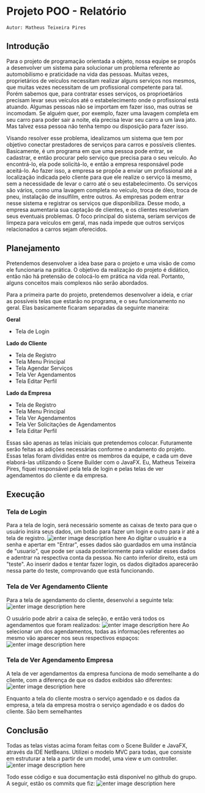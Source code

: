 # Projeto POO - Relatório
	Autor: Matheus Teixeira Pires

## Introdução
Para o projeto de programação orientada a objeto, nossa equipe se propôs a desenvolver um sistema para solucionar um problema referente ao automobilismo e  praticidade na vida das pessoas. Muitas vezes, proprietários de veículos necessitam realizar alguns serviços nos mesmos, que muitas vezes necessitam de um profissional competente para tal. Porém sabemos que, para contratar esses serviços, os proprioetários precisam levar seus veículos até o estabelecimento onde o profissional está atuando. Algumas pessoas não se importam em fazer isso, mas outras se incomodam. Se alguém quer, por exemplo, fazer uma lavagem completa em seu carro para poder sair a noite, ela precisa levar seu carro a um lava jato. Mas talvez essa pessoa não tenha tempo ou disposição para fazer isso.

Visando resolver esse problema, idealizamos um sistema que tem por objetivo conectar prestadores de serviços para carros e possíveis clientes. Basicamente, é um programa em que uma pessoa pode entrar, se cadastrar, e então procurar pelo serviço que precisa para o seu veículo. Ao encontrá-lo, ela pode solicitá-lo, e então a empresa responsável pode aceitá-lo. Ao fazer isso, a empresa se propõe a enviar um profissional até a localização indicada pelo cliente para que ele realize o serviço lá mesmo, sem a necessidade de levar o carro até o seu estabelecimento. Os serviços são vários, como uma lavagem completa no veículo, troca de óleo, troca de pneu, instalação de insulfilm, entre outros. As empresas podem entrar nesse sistema e registrar os serviços que disponibiliza. Desse modo, a empresa aumentaria sua captação de clientes, e os clientes resolveriam seus eventuais problemas. O foco principal do sistema, seriam serviços de limpeza para veículos em geral, mas nada impede que outros serviços relacionados a carros sejam oferecidos.

## Planejamento
Pretendemos desenvolver a idea base para o projeto e uma visão de como ele funcionaria na prática. O objetivo da realização do projeto é didático, então não há pretensão de colocá-lo em prática na vida real. Portanto, alguns conceitos mais complexos não serão abordados.

Para a primeira parte do projeto, pretendemos desenvolver a ideia, e criar as possíveis telas que estarão no programa, e o seu funcionamento no geral. Elas basicamente ficaram separadas da seguinte maneira:

**Geral**

 - Tela de Login

**Lado do Cliente**

 - Tela de Registro
 - Tela Menu Principal
 - Tela Agendar Serviços
 - Tela Ver Agendamentos
 - Tela Editar Perfil
 
**Lado da Empresa**

 - Tela de Registro
 - Tela Menu Principal
 - Tela Ver Agendamentos
 - Tela Ver Solicitações de Agendamentos
 - Tela Editar Perfil

Essas são apenas as telas iniciais que pretendemos colocar. Futuramente serão feitas as adições necessárias conforme o andamento do projeto. Essas telas foram divididas entre os membros da equipe, e cada um deve elaborá-las utilizando o Scene Builder com o JavaFX.
Eu, Matheus Teixeira Pires, fiquei responsável pela tela de login e pelas telas de ver agendamentos do cliente e da empresa.


## Execução

### Tela de Login
Para a tela de login, será necessário somente as caixas de texto para que o usuário insira seus dados, um botão para fazer um login e outro para ir até a tela de registro.
![enter image description here](https://i.ibb.co/qgcPXtc/Print-Tela-Login.png)
Ao digitar o usuário e a senha e apertar em "Entrar", esses dados são guardados em uma instância de "usuario", que pode ser usada posteriormente para validar esses dados e adentrar na respectiva conta da pessoa. No canto inferior direito, está um "teste". Ao inserir dados e tentar fazer login, os dados digitados aparecerão nessa parte do teste, comprovando que está funcionando.

### Tela de Ver Agendamento Cliente
Para a tela de agendamento do cliente, desenvolvi a seguinte tela:
![enter image description here](https://i.ibb.co/nB9MvDX/Print-Tela-Agendamento-Cliente.png)

O usuário pode abrir a caixa de seleção, e então verá todos os agendamentos que foram realizados:
![enter image description here](https://i.ibb.co/HVr2gp2/Print-Tela-Agendamento-Cliente1.png)
Ao selecionar um dos agendamentos, todas as informações referentes ao mesmo vão aparecer nos seus respectivos espaços:
![enter image description here](https://i.ibb.co/n8Cnf2x/Print-Tela-Agendamento-Cliente2.png)

### Tela de Ver Agendamento Empresa

A tela de ver agendamentos da empresa funciona de modo semelhante a do cliente, com a diferença de que os dados exibidos são diferentes:
![enter image description here](https://i.ibb.co/7XNnxxG/Print-Tela-Agendamento-Empresa.png)

Enquanto a tela do cliente mostra o serviço agendado e os dados da empresa, a tela da empresa mostra o serviço agendado e os dados do cliente. São bem semelhantes

## Conclusão

Todas as telas vistas acima foram feitas com o Scene Builder e JavaFX, através da IDE NetBeans. Utilizei o modelo MVC para todas, que consiste em estruturar a tela a partir de um model, uma view e um controller.
![enter image description here](https://i.ibb.co/f4c3zhZ/MVC.png)

Todo esse código e sua documentação está disponível no github do grupo.
A seguir, estão os commits que fiz:
![enter image description here](https://i.ibb.co/HPRJyj0/Commits.png)

